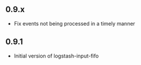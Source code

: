 ## 0.9.x
  - Fix events not being processed in a timely manner

## 0.9.1
  - Initial version of logstash-input-fifo
